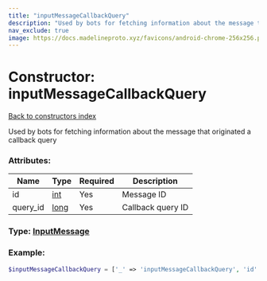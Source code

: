 ```yaml
---
title: "inputMessageCallbackQuery"
description: "Used by bots for fetching information about the message that originated a callback query"
nav_exclude: true
image: https://docs.madelineproto.xyz/favicons/android-chrome-256x256.png
---
```

# Constructor: inputMessageCallbackQuery  
[Back to constructors index](index.md)



Used by bots for fetching information about the message that originated a callback query

### Attributes:

| Name     |    Type       | Required | Description |
|----------|---------------|----------|-------------|
|id|[int](../types/int.md) | Yes|Message ID|
|query\_id|[long](../types/long.md) | Yes|Callback query ID|



### Type: [InputMessage](../types/InputMessage.md)


### Example:

```php
$inputMessageCallbackQuery = ['_' => 'inputMessageCallbackQuery', 'id' => int, 'query_id' => long];
```  

